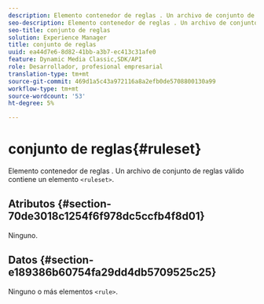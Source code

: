 ```yaml
---
description: Elemento contenedor de reglas . Un archivo de conjunto de reglas válido contiene un elemento <conjunto de reglas>.
seo-description: Elemento contenedor de reglas . Un archivo de conjunto de reglas válido contiene un elemento <conjunto de reglas>.
seo-title: conjunto de reglas
solution: Experience Manager
title: conjunto de reglas
uuid: ea44d7e6-8d82-41bb-a3b7-ec413c31afe0
feature: Dynamic Media Classic,SDK/API
role: Desarrollador, profesional empresarial
translation-type: tm+mt
source-git-commit: 469d1a5c43a972116a8a2efb0de5708800130a99
workflow-type: tm+mt
source-wordcount: '53'
ht-degree: 5%

---
```



# conjunto de reglas{#ruleset}

Elemento contenedor de reglas . Un archivo de conjunto de reglas válido contiene un elemento `<ruleset>`.

## Atributos {#section-70de3018c1254f6f978dc5ccfb4f8d01}

Ninguno.

## Datos {#section-e189386b60754fa29dd4db5709525c25}

Ninguno o más elementos `<rule>`.

